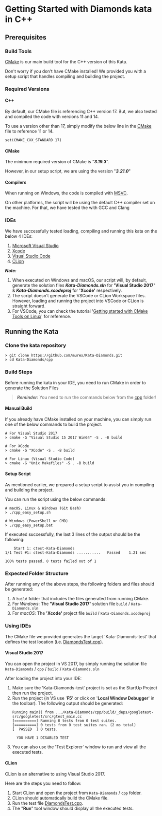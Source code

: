 # Getting Started with Diamonds kata in C++

## Prerequisites 

### Build Tools 

[CMake](https://cmake.org/) is our main build tool for the C++ version of this Kata.

Don't worry if you don't have CMake installed! 
We provided you with a setup script that handles compiling and building the project. 
 
### Required Versions 

#### C++ 

By default, our CMake file is referencing C++ version 17. But, we also tested and 
compiled the code with versions 11 and 14. 

To use a version other than 17, simply modify the below line in the [CMake](./CMakeLists.txt)
file to reference 11 or 14.  

```shell
set(CMAKE_CXX_STANDARD 17)
```

#### CMake
The minimum required version of CMake is "***3.19.3***". 

However, in our setup script, we are using the version "***3.21.0***"

#### Compilers 

When running on Windows, the code is compiled with [MSVC](https://docs.microsoft.com/en-us/cpp/build/reference/compiling-a-c-cpp-program?view=msvc-160). 

On other platforms, the script will be using the default C++ compiler set on the machine. 
For that, we have tested the with GCC and Clang

### IDEs 
We have successfully tested loading, compiling and running this kata on the below 4 IDEs: 
1. [Microsoft Visual Studio](https://visualstudio.microsoft.com/)
1. [Xcode](https://developer.apple.com/xcode/)
1. [Visual Studio Code](https://code.visualstudio.com/)
1. [CLion](https://www.jetbrains.com/clion/)

***Note:*** 

1. When executed on Windows and macOS, our script will, by default, generate the solution files ***Kata-Diamonds.sln*** for **'Visual Studio 2017'** & ***Kata-Diamonds.xcodeproj*** for **'Xcode'** respectively. 
2. The script doesn't generate the VSCode or CLion Workspace files. However, loading and running the project into VSCode or CLion is straight forward. 
3. For VSCode, you can check the tutorial '[Getting started with CMake Tools on Linux](https://code.visualstudio.com/docs/cpp/cmake-linux#:~:text=ready%20to%20build.-,Open%20the%20Command%20Palette%20(Ctrl%2BShift%2BP)%20and,CMake%20Tools%20builds%20all%20targets.)' for reference. 

## Running the Kata

### Clone the kata repository

```shell
> git clone https://github.com/murex/Kata-Diamonds.git
> cd Kata-Diamonds/cpp
```

### Build Steps

Before running the kata in your IDE, you need to run CMake in order to generate the Solution Files

> ***Reminder***:  You need to run the commands below from the [cpp](.) folder!

#### Manual Build  

If you already have CMake installed on your machine, you can simply run one of the below commands to build the project. 

```shell
# For Visual Studio 2017 
> cmake -G "Visual Studio 15 2017 Win64" -S . -B build

# For XCode  
> cmake -G "XCode" -S . -B build

# For Linux (Visual Studio Code)
> cmake -G "Unix Makefiles" -S . -B build
```

#### Setup Script 

As mentioned earlier, we prepared a setup script to assist you in compiling and building the project. 

You can run the script using the below commands: 

```shell
# macOS, Linux & Windows (Git Bash)
> ./cpp_easy_setup.sh

# Windows (PowerShell or CMD)
> ./cpp_easy_setup.bat
```

If executed successfully, the last 3 lines of the output should be the following: 

```shell
    Start 1: ctest-Kata-Diamonds
1/1 Test #1: ctest-Kata-Diamonds ...........   Passed    1.21 sec

100% tests passed, 0 tests failed out of 1
```

### Expected Folder Structure

After running any of the above steps, the following folders and files should be generated:
1. A `build` folder that includes the files generated from running CMake.
1. For *Windows*: The **'Visual Studio 2017'** solution file `build` / `Kata-Diamonds.sln`
1. For *macOS*: The **'Xcode'** project file `build` / `Kata-Diamonds.xcodeproj`

### Using IDEs 

The CMake file we provided generates the target 'Kata-Diamonds-test' that defines the test location (i.e. [DiamondsTest.cpp](./test/DiamondsTest.cpp)). 

#### Visual Studio 2017

You can open the project in VS 2017, by simply running the solution file `Kata-Diamonds` / `cpp` / `build` / `Kata-Diamonds.sln`

After loading the project into your IDE:

1. Make sure the 'Kata-Diamonds-test' project is set as the StartUp Project then run the project.
2. Run the project (in VS use '**F5**' or click on '**Local Window Debugger**' in the toolbar). The following output should be generated: 
    ```shell
    Running main() from .../Kata-Diamonds/cpp/build/_deps/googletest-src/googletest/src/gtest_main.cc
    [==========] Running 0 tests from 0 test suites.
    [==========] 0 tests from 0 test suites ran. (2 ms total)
    [  PASSED  ] 0 tests.

      YOU HAVE 1 DISABLED TEST
    ```
3. You can also use the 'Test Explorer' window to run and view all the executed tests.

#### CLion

CLion is an alternative to using Visual Studio 2017.

Here are the steps you need to follow: 
1. Start CLion and open the project from `Kata-Diamonds` / `cpp` folder. 
1. CLion should automatically build the CMake file. 
1. Run the test file [DiamondsTest.cpp](./test/DiamondsTest.cpp).
1. The "**Run**" tool window should display all the executed tests.
